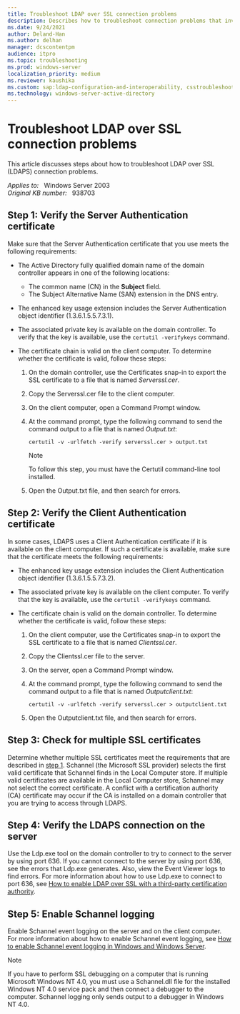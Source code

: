 ```yaml
---
title: Troubleshoot LDAP over SSL connection problems
description: Describes how to troubleshoot connection problems that involve LDAP over SSL (LDAPS).
ms.date: 9/24/2021
author: Deland-Han
ms.author: delhan
manager: dcscontentpm
audience: itpro
ms.topic: troubleshooting
ms.prod: windows-server
localization_priority: medium
ms.reviewer: kaushika
ms.custom: sap:ldap-configuration-and-interoperability, csstroubleshoot
ms.technology: windows-server-active-directory
---
```

# Troubleshoot LDAP over SSL connection problems

This article discusses steps about how to troubleshoot LDAP over SSL (LDAPS) connection problems.

_Applies to:_ &nbsp; Windows Server 2003  
_Original KB number:_ &nbsp; 938703

## Step 1: Verify the Server Authentication certificate

Make sure that the Server Authentication certificate that you use meets the following requirements:

- The Active Directory fully qualified domain name of the domain controller appears in one of the following locations:
  
  - The common name (CN) in the **Subject** field.
  - The Subject Alternative Name (SAN) extension in the DNS entry.

- The enhanced key usage extension includes the Server Authentication object identifier (1.3.6.1.5.5.7.3.1).

- The associated private key is available on the domain controller. To verify that the key is available, use the `certutil -verifykeys` command.

- The certificate chain is valid on the client computer. To determine whether the certificate is valid, follow these steps:

    1. On the domain controller, use the Certificates snap-in to export the SSL certificate to a file that is named *Serverssl.cer*.
    2. Copy the Serverssl.cer file to the client computer.
    3. On the client computer, open a Command Prompt window.
    4. At the command prompt, type the following command to send the command output to a file that is named *Output.txt*:

        ```console
        certutil -v -urlfetch -verify serverssl.cer > output.txt
        ```

       > [!NOTE]
       > To follow this step, you must have the Certutil command-line tool installed.

    5. Open the Output.txt file, and then search for errors.

## Step 2: Verify the Client Authentication certificate

In some cases, LDAPS uses a Client Authentication certificate if it is available on the client computer. If such a certificate is available, make sure that the certificate meets the following requirements:

- The enhanced key usage extension includes the Client Authentication object identifier (1.3.6.1.5.5.7.3.2).

- The associated private key is available on the client computer. To verify that the key is available, use the `certutil -verifykeys` command.

- The certificate chain is valid on the domain controller. To determine whether the certificate is valid, follow these steps:

  1. On the client computer, use the Certificates snap-in to export the SSL certificate to a file that is named *Clientssl.cer*.
  2. Copy the Clientssl.cer file to the server.
  3. On the server, open a Command Prompt window.
  4. At the command prompt, type the following command to send the command output to a file that is named *Outputclient.txt*:

     ```console
     certutil -v -urlfetch -verify serverssl.cer > outputclient.txt
     ```

  5. Open the Outputclient.txt file, and then search for errors.

## Step 3: Check for multiple SSL certificates

Determine whether multiple SSL certificates meet the requirements that are described in [step 1](#step-1-verify-the-server-authentication-certificate). Schannel (the Microsoft SSL provider) selects the first valid certificate that Schannel finds in the Local Computer store. If multiple valid certificates are available in the Local Computer store, Schannel may not select the correct certificate. A conflict with a certification authority (CA) certificate may occur if the CA is installed on a domain controller that you are trying to access through LDAPS.

## Step 4: Verify the LDAPS connection on the server

Use the Ldp.exe tool on the domain controller to try to connect to the server by using port 636. If you cannot connect to the server by using port 636, see the errors that Ldp.exe generates. Also, view the Event Viewer logs to find errors. For more information about how to use Ldp.exe to connect to port 636, see [How to enable LDAP over SSL with a third-party certification authority](https://support.microsoft.com/help/321051).

## Step 5: Enable Schannel logging

Enable Schannel event logging on the server and on the client computer. For more information about how to enable Schannel event logging, see [How to enable Schannel event logging in Windows and Windows Server](https://support.microsoft.com/help/260729).

> [!NOTE]
> If you have to perform SSL debugging on a computer that is running Microsoft Windows NT 4.0, you must use a Schannel.dll file for the installed Windows NT 4.0 service pack and then connect a debugger to the computer. Schannel logging only sends output to a debugger in Windows NT 4.0.
